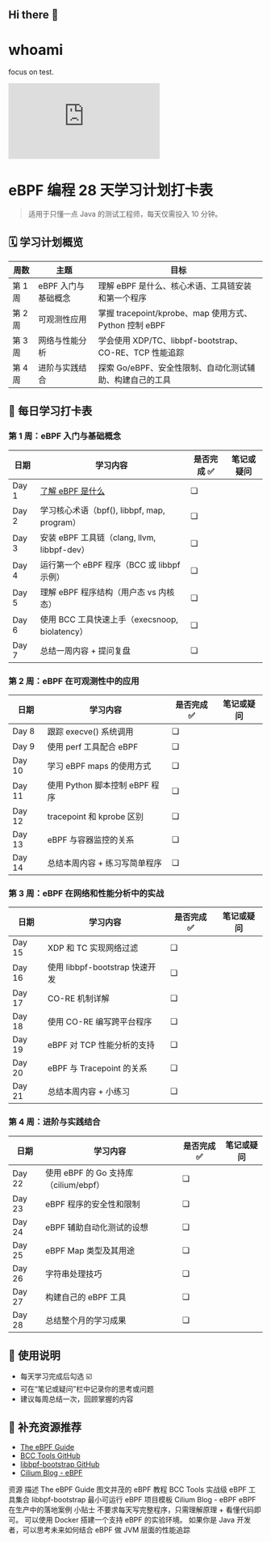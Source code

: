 ## Hi there 👋

<!--
**veriyoung/veriyoung** is a ✨ _special_ ✨ repository because its `README.md` (this file) appears on your GitHub profile.

Here are some ideas to get you started:

- 🔭 I’m currently working on ...
- 🌱 I’m currently learning ...
- 👯 I’m looking to collaborate on ...
- 🤔 I’m looking for help with ...
- 💬 Ask me about ...
- 📫 How to reach me: ...
- 😄 Pronouns: ...
- ⚡ Fun fact: ...
-->
# whoami
focus on test.
<iframe src="https://tryhackme.com/api/v2/badges/public-profile?userPublicId=3456237" style='border:none;'></iframe>

# eBPF 编程 28 天学习计划打卡表

> 适用于只懂一点 Java 的测试工程师，每天仅需投入 10 分钟。

## 🗓️ 学习计划概览

| 周数 | 主题 | 目标 |
|------|------|------|
| 第 1 周 | eBPF 入门与基础概念 | 理解 eBPF 是什么、核心术语、工具链安装和第一个程序 |
| 第 2 周 | 可观测性应用 | 掌握 tracepoint/kprobe、map 使用方式、Python 控制 eBPF |
| 第 3 周 | 网络与性能分析 | 学会使用 XDP/TC、libbpf-bootstrap、CO-RE、TCP 性能追踪 |
| 第 4 周 | 进阶与实践结合 | 探索 Go/eBPF、安全性限制、自动化测试辅助、构建自己的工具 |

## 📅 每日学习打卡表

### 第 1 周：eBPF 入门与基础概念

| 日期 | 学习内容 | 是否完成 ✅ | 笔记或疑问 |
|------|----------|-------------|--------------|
| Day 1 | [了解 eBPF 是什么](https://ebpf.io/what-is-ebpf/) | ❏ |  |
| Day 2 | 学习核心术语（bpf(), libbpf, map, program） | ❏ |  |
| Day 3 | 安装 eBPF 工具链（clang, llvm, libbpf-dev） | ❏ |  |
| Day 4 | 运行第一个 eBPF 程序（BCC 或 libbpf 示例） | ❏ |  |
| Day 5 | 理解 eBPF 程序结构（用户态 vs 内核态） | ❏ |  |
| Day 6 | 使用 BCC 工具快速上手（execsnoop, biolatency） | ❏ |  |
| Day 7 | 总结一周内容 + 提问复盘 | ❏ |  |

### 第 2 周：eBPF 在可观测性中的应用

| 日期 | 学习内容 | 是否完成 ✅ | 笔记或疑问 |
|------|----------|-------------|--------------|
| Day 8 | 跟踪 execve() 系统调用 | ❏ |  |
| Day 9 | 使用 perf 工具配合 eBPF | ❏ |  |
| Day 10 | 学习 eBPF maps 的使用方式 | ❏ |  |
| Day 11 | 使用 Python 脚本控制 eBPF 程序 | ❏ |  |
| Day 12 | tracepoint 和 kprobe 区别 | ❏ |  |
| Day 13 | eBPF 与容器监控的关系 | ❏ |  |
| Day 14 | 总结本周内容 + 练习写简单程序 | ❏ |  |

### 第 3 周：eBPF 在网络和性能分析中的实战

| 日期 | 学习内容 | 是否完成 ✅ | 笔记或疑问 |
|------|----------|-------------|--------------|
| Day 15 | XDP 和 TC 实现网络过滤 | ❏ |  |
| Day 16 | 使用 libbpf-bootstrap 快速开发 | ❏ |  |
| Day 17 | CO-RE 机制详解 | ❏ |  |
| Day 18 | 使用 CO-RE 编写跨平台程序 | ❏ |  |
| Day 19 | eBPF 对 TCP 性能分析的支持 | ❏ |  |
| Day 20 | eBPF 与 Tracepoint 的关系 | ❏ |  |
| Day 21 | 总结本周内容 + 小练习 | ❏ |  |

### 第 4 周：进阶与实践结合

| 日期 | 学习内容 | 是否完成 ✅ | 笔记或疑问 |
|------|----------|-------------|--------------|
| Day 22 | 使用 eBPF 的 Go 支持库（cilium/ebpf） | ❏ |  |
| Day 23 | eBPF 程序的安全性和限制 | ❏ |  |
| Day 24 | eBPF 辅助自动化测试的设想 | ❏ |  |
| Day 25 | eBPF Map 类型及其用途 | ❏ |  |
| Day 26 | 字符串处理技巧 | ❏ |  |
| Day 27 | 构建自己的 eBPF 工具 | ❏ |  |
| Day 28 | 总结整个月的学习成果 | ❏ |  |

## 📝 使用说明

- 每天学习完成后勾选 ☑️
- 可在“笔记或疑问”栏中记录你的思考或问题
- 建议每周总结一次，回顾掌握的内容

## 🧠 补充资源推荐

- [The eBPF Guide](https://qmonnet.github.io/ebpf-guide/)
- [BCC Tools GitHub](https://github.com/iovisor/bcc)
- [libbpf-bootstrap GitHub](https://github.com/libbpf/libbpf-bootstrap)
- [Cilium Blog - eBPF](https://isovalent.com/blog)

资源	描述
The eBPF Guide	图文并茂的 eBPF 教程
BCC Tools	实战级 eBPF 工具集合
libbpf-bootstrap	最小可运行 eBPF 项目模板
Cilium Blog - eBPF	eBPF 在生产中的落地案例
 小贴士
不要求每天写完整程序，只需理解原理 + 看懂代码即可。
可以使用 Docker 搭建一个支持 eBPF 的实验环境。
如果你是 Java 开发者，可以思考未来如何结合 eBPF 做 JVM 层面的性能追踪
